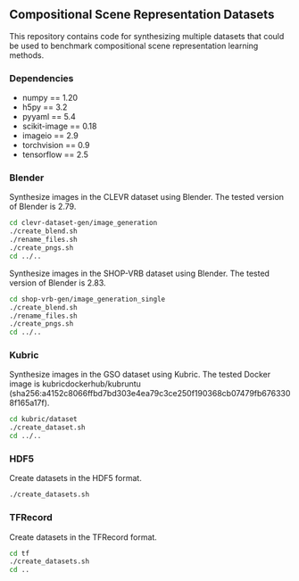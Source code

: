## Compositional Scene Representation Datasets

This repository contains code for synthesizing multiple datasets that could be used to benchmark compositional scene representation learning methods.

### Dependencies

- numpy == 1.20
- h5py == 3.2
- pyyaml == 5.4
- scikit-image == 0.18
- imageio == 2.9
- torchvision == 0.9
- tensorflow == 2.5

### Blender

Synthesize images in the CLEVR dataset using Blender. The tested version of Blender is 2.79.

```bash
cd clevr-dataset-gen/image_generation
./create_blend.sh
./rename_files.sh
./create_pngs.sh
cd ../..
```

Synthesize images in the SHOP-VRB dataset using Blender. The tested version of Blender is 2.83.

```bash
cd shop-vrb-gen/image_generation_single
./create_blend.sh
./rename_files.sh
./create_pngs.sh
cd ../..
```

### Kubric

Synthesize images in the GSO dataset using Kubric. The tested Docker image is kubricdockerhub/kubruntu (sha256:a4152c8066ffbd7bd303e4ea79c3ce250f190368cb07479fb6763308f165a17f).

```bash
cd kubric/dataset
./create_dataset.sh
cd ../..
```

### HDF5

Create datasets in the HDF5 format.

```bash
./create_datasets.sh
```

### TFRecord

Create datasets in the TFRecord format.

```bash
cd tf
./create_datasets.sh
cd ..
```
